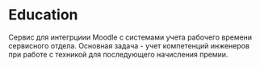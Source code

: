 # Education

Сервис для интегрциии Moodle с системами учета рабочего времени сервисного отдела.
Основная задача - учет компетенций инженеров при работе с техникой для последующего начисления премии.
